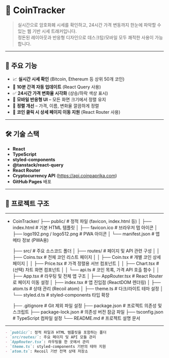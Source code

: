# 💸 CoinTracker

> 실시간으로 암호화폐 시세를 확인하고, 24시간 가격 변동까지 한눈에 파악할 수 있는 웹 기반 시세 트래커입니다.  
> 정돈된 레이아웃과 반응형 디자인으로 데스크탑/모바일 모두 쾌적한 사용이 가능합니다.

---

## 🌟 주요 기능

- 📈 **실시간 시세 확인** (Bitcoin, Ethereum 등 상위 50개 코인)
- 🔁 **10분 간격 자동 업데이트** (React Query 사용)
- ✅ **24시간 가격 변화율 시각화** (상승/하락 색상 표시)
- 📱 **모바일 반응형 UI** – 모든 화면 크기에서 정렬 유지
- 🧹 **정렬 개선** – 가격, 이름, 변화율 깔끔하게 정렬
- 🔗 **코인 클릭 시 상세 페이지 이동 지원** (React Router 사용)

---

## 🛠 기술 스택

- **React**
- **TypeScript**
- **styled-components**
- **@tanstack/react-query**
- **React Router**
- **Cryptocurrency API** (https://api.coinpaprika.com)
- **GitHub Pages** 배포

---

## 📁 프로젝트 구조

---
- CoinTracker/
  ├── public/                         # 정적 파일 (favicon, index.html 등)
  │   ├── index.html                  # 기본 HTML 템플릿
  │   ├── favicon.ico                 # 브라우저 탭 아이콘
  │   ├── logo192.png / logo512.png  # PWA 아이콘
  │   └── manifest.json              # 앱 메타 정보 (PWA용)
  
  ├── src/                            # 주요 소스코드 폴더
  │   ├── routes/                     # 페이지 및 API 관련 구성
  │   │   ├── Coins.tsx              # 전체 코인 리스트 페이지
  │   │   ├── Coin.tsx               # 개별 코인 상세 페이지
  │   │   ├── Price.tsx              # 가격 정렬용 서브 컴포넌트
  │   │   ├── Chart.tsx              # (선택) 차트 화면 컴포넌트
  │   │   └── api.ts                 # 코인 목록, 가격 API 호출 함수
  │
  │   ├── App.tsx                    # 라우팅 및 전체 앱 구조
  │   ├── AppRouter.tsx              # React Router로 페이지 이동 설정
  │   ├── index.tsx                  # 앱 진입점 (ReactDOM 렌더링)
  │   ├── atom.ts                    # 상태 관리 (Recoil atom)
  │   ├── theme.ts                   # 다크/라이트 테마 설정
  │   └── styled.d.ts                # styled-components 타입 확장
  
  ├── .gitignore                     # Git 제외 파일 설정
  ├── package.json                   # 프로젝트 의존성 및 스크립트
  ├── package-lock.json              # 의존성 버전 잠금 파일
  ├── tsconfig.json                  # TypeScript 컴파일 설정
  └── README.md                      # 프로젝트 설명 문서
---

```markdown
- `public/`: 정적 파일과 HTML 템플릿을 포함하는 폴더
- `src/routes/`: 주요 페이지 및 API 모듈 관리
- `AppRouter.tsx`: 라우팅을 한 곳에서 관리
- `theme.ts`: styled-components 기반의 테마 지원
- `atom.ts`: Recoil 기반 전역 상태 저장소

